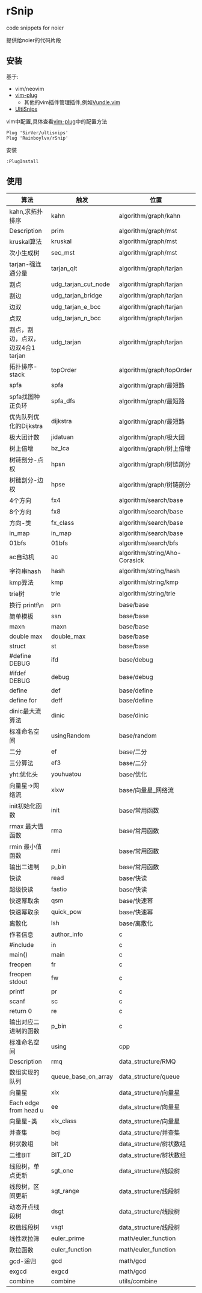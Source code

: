 # rSnip

code snippets for noier

提供给noier的代码片段

## 安装

基于:

- vim/neovim
- [vim-plug](https://github.com/junegunn/vim-plug)
  - 其他的vim插件管理插件,例如[Vundle.vim](https://github.com/VundleVim/Vundle.vim)
- [UltiSnips](https://github.com/SirVer/ultisnips)

vim中配置,具体查看[vim-plug](https://github.com/junegunn/vim-plug#example)中的配置方法

```
Plug 'SirVer/ultisnips'
Plug 'Rainboylvx/rSnip'
```

安装
```
:PlugInstall
```
## 使用

|算法|触发|位置|
|----|----|----|
|kahn,求拓扑排序|kahn|algorithm/graph/kahn|
|Description|prim|algorithm/graph/mst|
|kruskal算法|kruskal|algorithm/graph/mst|
|次小生成树|sec_mst|algorithm/graph/mst|
|tarjan-强连通分量|tarjan_qlt|algorithm/graph/tarjan|
|割点|udg_tarjan_cut_node|algorithm/graph/tarjan|
|割边|udg_tarjan_bridge|algorithm/graph/tarjan|
|边双|udg_tarjan_e_bcc|algorithm/graph/tarjan|
|点双|udg_tarjan_n_bcc|algorithm/graph/tarjan|
|割点，割边，点双，边双4合1 tarjan|udg_tarjan|algorithm/graph/tarjan|
|拓扑排序-stack|topOrder|algorithm/graph/topOrder|
|spfa|spfa|algorithm/graph/最短路|
|spfa找图种正负环|spfa_dfs|algorithm/graph/最短路|
|优先队列优化的Dijkstra|dijkstra|algorithm/graph/最短路|
|极大团计数|jidatuan|algorithm/graph/极大团|
|树上倍增|bz_lca|algorithm/graph/树上倍增|
|树链剖分-点权|hpsn|algorithm/graph/树链剖分|
|树链剖分-边权|hpse|algorithm/graph/树链剖分|
|4个方向|fx4|algorithm/search/base|
|8个方向|fx8|algorithm/search/base|
|方向-类|fx_class|algorithm/search/base|
|in_map|in_map|algorithm/search/base|
|01bfs|01bfs|algorithm/search/bfs|
|ac自动机|ac|algorithm/string/Aho-Corasick|
|字符串hash|hash|algorithm/string/hash|
|kmp算法|kmp|algorithm/string/kmp|
|trie树|trie|algorithm/string/trie|
|换行 printf\n|prn|base/base|
|简单模板|ssn|base/base|
|maxn|maxn|base/base|
|double max|double_max|base/base|
|struct|st|base/base|
|#define DEBUG|ifd|base/debug|
|#ifdef DEBUG|debug|base/debug|
|define|def|base/define|
|define for|deff|base/define|
|dinic最大流算法|dinic|base/dinic|
|标准命名空间|usingRandom|base/random|
|二分|ef|base/二分|
|三分算法|ef3|base/二分|
|yht:优化头|youhuatou|base/优化|
|向量星->网络流|xlxw|base/向量星_网络流|
|init初始化函数|init|base/常用函数|
|rmax 最大值函数|rma|base/常用函数|
|rmin 最小值函数|rmi|base/常用函数|
|输出二进制|p_bin|base/常用函数|
|快读|read|base/快读|
|超级快读|fastio|base/快读|
|快速幂取余|qsm|base/快速幂|
|快速幂取余|quick_pow|base/快速幂|
|离散化|lsh|base/离散化|
|作者信息|author_info|c|
|#include|in|c|
|main()|main|c|
|freopen|fr|c|
|freopen stdout|fw|c|
|printf|pr|c|
|scanf|sc|c|
|return 0|re|c|
|输出对应二进制的函数|p_bin|c|
|标准命名空间|using|cpp|
|Description|rmq|data_structure/RMQ|
|数组实现的队列|queue_base_on_array|data_structure/queue|
|向量星|xlx|data_structure/向量星|
|Each edge from head u|ee|data_structure/向量星|
|向量星-类|xlx_class|data_structure/向量星|
|并查集|bcj|data_structure/并查集|
|树状数组|bit|data_structure/树状数组|
|二维BIT|BIT_2D|data_structure/树状数组|
|线段树，单点更新|sgt_one|data_structure/线段树|
|线段树，区间更新|sgt_range|data_structure/线段树|
|动态开点线段树|dsgt|data_structure/线段树|
|权值线段树|vsgt|data_structure/线段树|
|线性欧拉筛|euler_prime|math/euler_function|
|欧拉函数|euler_function|math/euler_function|
|gcd-递归|gcd|math/gcd|
|exgcd|exgcd|math/gcd|
|combine|combine|utils/combine|
